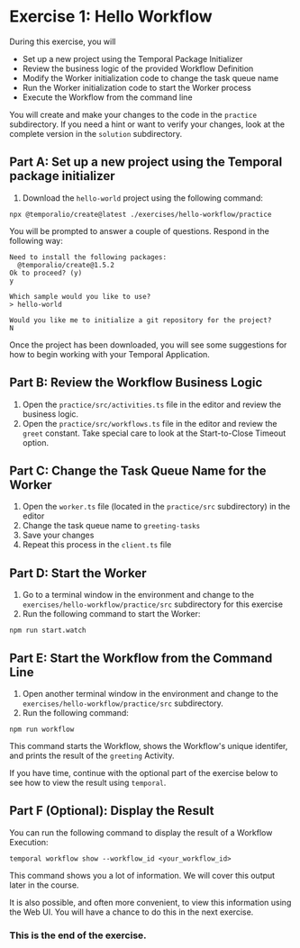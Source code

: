 # Exercise 1: Hello Workflow
During this exercise, you will
* Set up a new project using the Temporal Package Initializer
* Review the business logic of the provided Workflow Definition
* Modify the Worker initialization code to change the task queue name
* Run the Worker initialization code to start the Worker process
* Execute the Workflow from the command line

You will create and make your changes to the code in the `practice` subdirectory. If you need a hint or want to verify your changes, look at the complete version in the `solution` subdirectory.

## Part A: Set up a new project using the Temporal package initializer 
1. Download the `hello-world` project using the following command:

```
npx @temporalio/create@latest ./exercises/hello-workflow/practice
```

You will be prompted to answer a couple of questions. Respond in the following way: 

```
Need to install the following packages:
  @temporalio/create@1.5.2
Ok to proceed? (y)
y
```

```
Which sample would you like to use?
> hello-world 
```

```
Would you like me to initialize a git repository for the project? 
N
```

Once the project has been downloaded, you will see some suggestions for how to begin working with your Temporal Application.
 

## Part B: Review the Workflow Business Logic

1. Open the `practice/src/activities.ts` file in the editor and review the business logic. 
2. Open the `practice/src/workflows.ts` file in the editor and review the `greet` constant. Take special care to look at the Start-to-Close Timeout option. 


## Part C: Change the Task Queue Name for the Worker

1. Open the `worker.ts` file (located in the `practice/src` subdirectory) in the editor
2. Change the task queue name to `greeting-tasks`
3. Save your changes
4. Repeat this process in the `client.ts` file 

## Part D: Start the Worker

1. Go to a terminal window in the environment and change to the `exercises/hello-workflow/practice/src` subdirectory for this exercise
2. Run the following command to start the Worker:

```command
npm run start.watch
```

## Part E: Start the Workflow from the Command Line

1. Open another terminal window in the environment and change to the `exercises/hello-workflow/practice/src` subdirectory. 
2. Run the following command:

```command
npm run workflow
```

This command starts the Workflow, shows the Workflow's unique identifer, and prints the result of the `greeting` Activity. 


If you have time, continue with the optional part of the exercise below to see how to view the result using `temporal`.

## Part F (Optional): Display the Result
You can run the following command to display the result of a Workflow Execution: 

```command
temporal workflow show --workflow_id <your_workflow_id>
```
This command shows you a lot of information. We will cover this output later in the course. 

It is also possible, and often more convenient, to view this information using the Web UI. You will have a chance to do this in the next exercise.


### This is the end of the exercise.